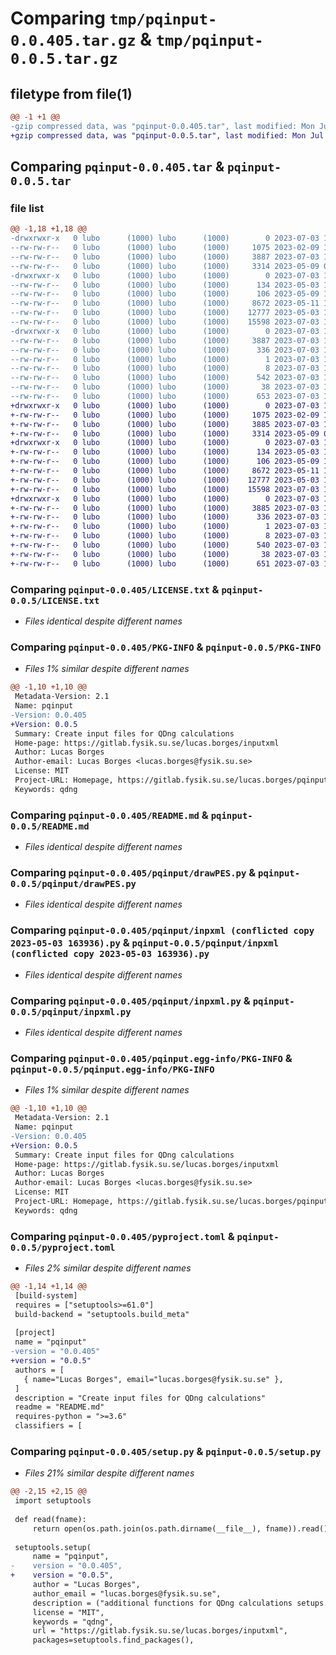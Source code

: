 # Comparing `tmp/pqinput-0.0.405.tar.gz` & `tmp/pqinput-0.0.5.tar.gz`

## filetype from file(1)

```diff
@@ -1 +1 @@
-gzip compressed data, was "pqinput-0.0.405.tar", last modified: Mon Jul  3 16:50:51 2023, max compression
+gzip compressed data, was "pqinput-0.0.5.tar", last modified: Mon Jul  3 16:40:09 2023, max compression
```

## Comparing `pqinput-0.0.405.tar` & `pqinput-0.0.5.tar`

### file list

```diff
@@ -1,18 +1,18 @@
-drwxrwxr-x   0 lubo      (1000) lubo      (1000)        0 2023-07-03 16:50:51.581307 pqinput-0.0.405/
--rw-rw-r--   0 lubo      (1000) lubo      (1000)     1075 2023-02-09 10:07:34.000000 pqinput-0.0.405/LICENSE.txt
--rw-rw-r--   0 lubo      (1000) lubo      (1000)     3887 2023-07-03 16:50:51.581307 pqinput-0.0.405/PKG-INFO
--rw-rw-r--   0 lubo      (1000) lubo      (1000)     3314 2023-05-09 09:41:50.000000 pqinput-0.0.405/README.md
-drwxrwxr-x   0 lubo      (1000) lubo      (1000)        0 2023-07-03 16:50:51.581307 pqinput-0.0.405/pqinput/
--rw-rw-r--   0 lubo      (1000) lubo      (1000)      134 2023-05-03 12:56:50.000000 pqinput-0.0.405/pqinput/__init__ (conflicted copy 2023-05-03 145650).py
--rw-rw-r--   0 lubo      (1000) lubo      (1000)      106 2023-05-09 11:00:00.000000 pqinput-0.0.405/pqinput/__init__.py
--rw-rw-r--   0 lubo      (1000) lubo      (1000)     8672 2023-05-11 13:17:09.000000 pqinput-0.0.405/pqinput/drawPES.py
--rw-rw-r--   0 lubo      (1000) lubo      (1000)    12777 2023-05-03 14:39:36.000000 pqinput-0.0.405/pqinput/inpxml (conflicted copy 2023-05-03 163936).py
--rw-rw-r--   0 lubo      (1000) lubo      (1000)    15598 2023-07-03 16:30:51.000000 pqinput-0.0.405/pqinput/inpxml.py
-drwxrwxr-x   0 lubo      (1000) lubo      (1000)        0 2023-07-03 16:50:51.581307 pqinput-0.0.405/pqinput.egg-info/
--rw-rw-r--   0 lubo      (1000) lubo      (1000)     3887 2023-07-03 16:50:51.000000 pqinput-0.0.405/pqinput.egg-info/PKG-INFO
--rw-rw-r--   0 lubo      (1000) lubo      (1000)      336 2023-07-03 16:50:51.000000 pqinput-0.0.405/pqinput.egg-info/SOURCES.txt
--rw-rw-r--   0 lubo      (1000) lubo      (1000)        1 2023-07-03 16:50:51.000000 pqinput-0.0.405/pqinput.egg-info/dependency_links.txt
--rw-rw-r--   0 lubo      (1000) lubo      (1000)        8 2023-07-03 16:50:51.000000 pqinput-0.0.405/pqinput.egg-info/top_level.txt
--rw-rw-r--   0 lubo      (1000) lubo      (1000)      542 2023-07-03 16:50:34.000000 pqinput-0.0.405/pyproject.toml
--rw-rw-r--   0 lubo      (1000) lubo      (1000)       38 2023-07-03 16:50:51.581307 pqinput-0.0.405/setup.cfg
--rw-rw-r--   0 lubo      (1000) lubo      (1000)      653 2023-07-03 16:50:12.000000 pqinput-0.0.405/setup.py
+drwxrwxr-x   0 lubo      (1000) lubo      (1000)        0 2023-07-03 16:40:09.408741 pqinput-0.0.5/
+-rw-rw-r--   0 lubo      (1000) lubo      (1000)     1075 2023-02-09 10:07:34.000000 pqinput-0.0.5/LICENSE.txt
+-rw-rw-r--   0 lubo      (1000) lubo      (1000)     3885 2023-07-03 16:40:09.408741 pqinput-0.0.5/PKG-INFO
+-rw-rw-r--   0 lubo      (1000) lubo      (1000)     3314 2023-05-09 09:41:50.000000 pqinput-0.0.5/README.md
+drwxrwxr-x   0 lubo      (1000) lubo      (1000)        0 2023-07-03 16:40:09.408741 pqinput-0.0.5/pqinput/
+-rw-rw-r--   0 lubo      (1000) lubo      (1000)      134 2023-05-03 12:56:50.000000 pqinput-0.0.5/pqinput/__init__ (conflicted copy 2023-05-03 145650).py
+-rw-rw-r--   0 lubo      (1000) lubo      (1000)      106 2023-05-09 11:00:00.000000 pqinput-0.0.5/pqinput/__init__.py
+-rw-rw-r--   0 lubo      (1000) lubo      (1000)     8672 2023-05-11 13:17:09.000000 pqinput-0.0.5/pqinput/drawPES.py
+-rw-rw-r--   0 lubo      (1000) lubo      (1000)    12777 2023-05-03 14:39:36.000000 pqinput-0.0.5/pqinput/inpxml (conflicted copy 2023-05-03 163936).py
+-rw-rw-r--   0 lubo      (1000) lubo      (1000)    15598 2023-07-03 16:30:51.000000 pqinput-0.0.5/pqinput/inpxml.py
+drwxrwxr-x   0 lubo      (1000) lubo      (1000)        0 2023-07-03 16:40:09.408741 pqinput-0.0.5/pqinput.egg-info/
+-rw-rw-r--   0 lubo      (1000) lubo      (1000)     3885 2023-07-03 16:40:09.000000 pqinput-0.0.5/pqinput.egg-info/PKG-INFO
+-rw-rw-r--   0 lubo      (1000) lubo      (1000)      336 2023-07-03 16:40:09.000000 pqinput-0.0.5/pqinput.egg-info/SOURCES.txt
+-rw-rw-r--   0 lubo      (1000) lubo      (1000)        1 2023-07-03 16:40:09.000000 pqinput-0.0.5/pqinput.egg-info/dependency_links.txt
+-rw-rw-r--   0 lubo      (1000) lubo      (1000)        8 2023-07-03 16:40:09.000000 pqinput-0.0.5/pqinput.egg-info/top_level.txt
+-rw-rw-r--   0 lubo      (1000) lubo      (1000)      540 2023-07-03 16:39:30.000000 pqinput-0.0.5/pyproject.toml
+-rw-rw-r--   0 lubo      (1000) lubo      (1000)       38 2023-07-03 16:40:09.408741 pqinput-0.0.5/setup.cfg
+-rw-rw-r--   0 lubo      (1000) lubo      (1000)      651 2023-07-03 16:39:40.000000 pqinput-0.0.5/setup.py
```

### Comparing `pqinput-0.0.405/LICENSE.txt` & `pqinput-0.0.5/LICENSE.txt`

 * *Files identical despite different names*

### Comparing `pqinput-0.0.405/PKG-INFO` & `pqinput-0.0.5/PKG-INFO`

 * *Files 1% similar despite different names*

```diff
@@ -1,10 +1,10 @@
 Metadata-Version: 2.1
 Name: pqinput
-Version: 0.0.405
+Version: 0.0.5
 Summary: Create input files for QDng calculations
 Home-page: https://gitlab.fysik.su.se/lucas.borges/inputxml
 Author: Lucas Borges
 Author-email: Lucas Borges <lucas.borges@fysik.su.se>
 License: MIT
 Project-URL: Homepage, https://gitlab.fysik.su.se/lucas.borges/pqinput
 Keywords: qdng
```

### Comparing `pqinput-0.0.405/README.md` & `pqinput-0.0.5/README.md`

 * *Files identical despite different names*

### Comparing `pqinput-0.0.405/pqinput/drawPES.py` & `pqinput-0.0.5/pqinput/drawPES.py`

 * *Files identical despite different names*

### Comparing `pqinput-0.0.405/pqinput/inpxml (conflicted copy 2023-05-03 163936).py` & `pqinput-0.0.5/pqinput/inpxml (conflicted copy 2023-05-03 163936).py`

 * *Files identical despite different names*

### Comparing `pqinput-0.0.405/pqinput/inpxml.py` & `pqinput-0.0.5/pqinput/inpxml.py`

 * *Files identical despite different names*

### Comparing `pqinput-0.0.405/pqinput.egg-info/PKG-INFO` & `pqinput-0.0.5/pqinput.egg-info/PKG-INFO`

 * *Files 1% similar despite different names*

```diff
@@ -1,10 +1,10 @@
 Metadata-Version: 2.1
 Name: pqinput
-Version: 0.0.405
+Version: 0.0.5
 Summary: Create input files for QDng calculations
 Home-page: https://gitlab.fysik.su.se/lucas.borges/inputxml
 Author: Lucas Borges
 Author-email: Lucas Borges <lucas.borges@fysik.su.se>
 License: MIT
 Project-URL: Homepage, https://gitlab.fysik.su.se/lucas.borges/pqinput
 Keywords: qdng
```

### Comparing `pqinput-0.0.405/pyproject.toml` & `pqinput-0.0.5/pyproject.toml`

 * *Files 2% similar despite different names*

```diff
@@ -1,14 +1,14 @@
 [build-system]
 requires = ["setuptools>=61.0"]
 build-backend = "setuptools.build_meta"
 
 [project]
 name = "pqinput"
-version = "0.0.405"
+version = "0.0.5"
 authors = [
   { name="Lucas Borges", email="lucas.borges@fysik.su.se" },
 ]
 description = "Create input files for QDng calculations"
 readme = "README.md"
 requires-python = ">=3.6"
 classifiers = [
```

### Comparing `pqinput-0.0.405/setup.py` & `pqinput-0.0.5/setup.py`

 * *Files 21% similar despite different names*

```diff
@@ -2,15 +2,15 @@
 import setuptools
 
 def read(fname):
     return open(os.path.join(os.path.dirname(__file__), fname)).read()
 
 setuptools.setup(
     name = "pqinput",
-    version = "0.0.405",
+    version = "0.0.5",
     author = "Lucas Borges",
     author_email = "lucas.borges@fysik.su.se",
     description = ("additional functions for QDng calculations setups."),
     license = "MIT",
     keywords = "qdng",
     url = "https://gitlab.fysik.su.se/lucas.borges/inputxml",
     packages=setuptools.find_packages(),
```


